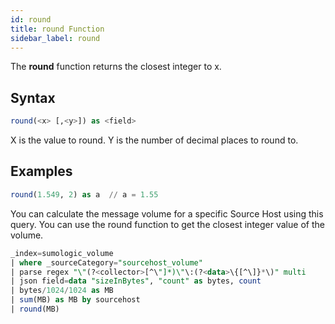 ```yaml
---
id: round
title: round Function
sidebar_label: round
---
```



The **round** function returns the closest integer to x.

## Syntax

```sql
round(<x> [,<y>]) as <field>
```  

X is the value to round. Y is the number of decimal places to round to.

## Examples

```sql
round(1.549, 2) as a  // a = 1.55
```

You can calculate the message volume for a specific Source Host using this query. You can use the round function to get the closest integer value of the volume.  

```sql
_index=sumologic_volume
| where _sourceCategory="sourcehost_volume"
| parse regex "\"(?<collector>[^\"]*)\"\:(?<data>\{[^\]}*\)" multi
| json field=data "sizeInBytes", "count" as bytes, count
| bytes/1024/1024 as MB
| sum(MB) as MB by sourcehost
| round(MB)
```
